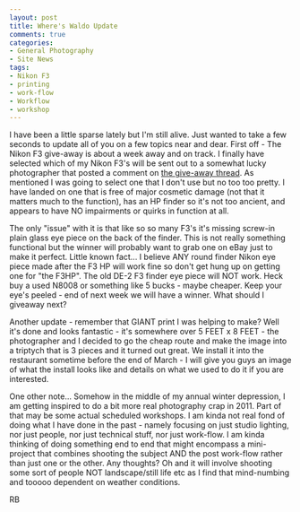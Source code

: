 ```yaml
---
layout: post
title: Where's Waldo Update
comments: true
categories:
- General Photography
- Site News
tags:
- Nikon F3
- printing
- work-flow
- Workflow
- workshop
---
```

I have been a little sparse lately but I'm still alive. Just wanted to take a few seconds to update all of you on a few topics near and dear. First off - The Nikon F3 give-away is about a week away and on track. I finally have selected which of my Nikon F3's will be sent out to a somewhat lucky photographer that posted a comment on <a href="http://photo.rwboyer.com/2011/02/06/nikon-f3-give-away/">the give-away thread</a>. As mentioned I was going to select one that I don't use but no too too pretty. I have landed on one that is free of major cosmetic damage (not that it matters much to the function), has an HP finder so it's not too ancient, and appears to have NO impairments or quirks in function at all.

The only "issue" with it is that like so so many F3's it's missing screw-in plain glass eye piece on the back of the finder. This is not really something functional but the winner will probably want to grab one on eBay just to make it perfect. Little known fact... I believe ANY round finder Nikon eye piece made after the F3 HP will work fine so don't get hung up on getting one for "the F3HP". The old DE-2 F3 finder eye piece will NOT work. Heck buy a used N8008 or something like 5 bucks - maybe cheaper. Keep your eye's peeled - end of next week we will have a winner. What should I giveaway next?

Another update - remember that GIANT print I was helping to make? Well it's done and looks fantastic - it's somewhere over 5 FEET x 8 FEET - the photographer and I decided to go the cheap route and make the image into a triptych that is 3 pieces and it turned out great. We install it into the restaurant sometime before the end of March - I will give you guys an image of what the install looks like and details on what we used to do it if you are interested.

One other note... Somehow in the middle of my annual winter depression, I am getting inspired to do a bit more real photography crap in 2011. Part of that may be some actual scheduled workshops. I am kinda not real fond of doing what I have done in the past - namely focusing on just studio lighting, nor just people, nor just technical stuff, nor just work-flow. I am kinda thinking of doing something end to end that might encompass a mini-project that combines shooting the subject AND the post work-flow rather than just one or the other. Any thoughts? Oh and it will involve shooting some sort of people NOT landscape/still life etc as I find that mind-numbing and tooooo dependent on weather conditions.

RB